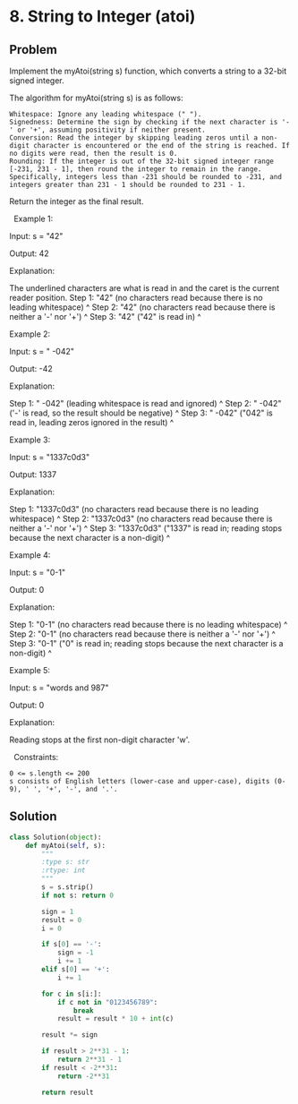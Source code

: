# 8. String to Integer (atoi)

## Problem

Implement the myAtoi(string s) function, which converts a string to a 32-bit signed integer.

The algorithm for myAtoi(string s) is as follows:


	Whitespace: Ignore any leading whitespace (" ").
	Signedness: Determine the sign by checking if the next character is '-' or '+', assuming positivity if neither present.
	Conversion: Read the integer by skipping leading zeros until a non-digit character is encountered or the end of the string is reached. If no digits were read, then the result is 0.
	Rounding: If the integer is out of the 32-bit signed integer range [-231, 231 - 1], then round the integer to remain in the range. Specifically, integers less than -231 should be rounded to -231, and integers greater than 231 - 1 should be rounded to 231 - 1.


Return the integer as the final result.

 
Example 1:


Input: s = "42"

Output: 42

Explanation:

The underlined characters are what is read in and the caret is the current reader position.
Step 1: "42" (no characters read because there is no leading whitespace)
         ^
Step 2: "42" (no characters read because there is neither a '-' nor '+')
         ^
Step 3: "42" ("42" is read in)
           ^



Example 2:


Input: s = " -042"

Output: -42

Explanation:

Step 1: "   -042" (leading whitespace is read and ignored)
            ^
Step 2: "   -042" ('-' is read, so the result should be negative)
             ^
Step 3: "   -042" ("042" is read in, leading zeros ignored in the result)
               ^



Example 3:


Input: s = "1337c0d3"

Output: 1337

Explanation:

Step 1: "1337c0d3" (no characters read because there is no leading whitespace)
         ^
Step 2: "1337c0d3" (no characters read because there is neither a '-' nor '+')
         ^
Step 3: "1337c0d3" ("1337" is read in; reading stops because the next character is a non-digit)
             ^



Example 4:


Input: s = "0-1"

Output: 0

Explanation:

Step 1: "0-1" (no characters read because there is no leading whitespace)
         ^
Step 2: "0-1" (no characters read because there is neither a '-' nor '+')
         ^
Step 3: "0-1" ("0" is read in; reading stops because the next character is a non-digit)
          ^



Example 5:


Input: s = "words and 987"

Output: 0

Explanation:

Reading stops at the first non-digit character 'w'.


 
Constraints:


	0 <= s.length <= 200
	s consists of English letters (lower-case and upper-case), digits (0-9), ' ', '+', '-', and '.'.

## Solution

```python
class Solution(object):
    def myAtoi(self, s):
        """
        :type s: str
        :rtype: int
        """
        s = s.strip()
        if not s: return 0

        sign = 1
        result = 0
        i = 0

        if s[0] == '-':
            sign = -1
            i += 1
        elif s[0] == '+':
            i += 1

        for c in s[i:]:
            if c not in "0123456789":
                break
            result = result * 10 + int(c)

        result *= sign

        if result > 2**31 - 1:
            return 2**31 - 1
        if result < -2**31:
            return -2**31

        return result
```
